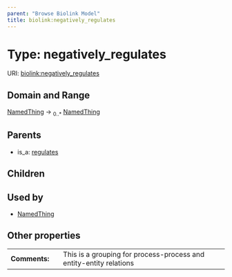 ```yaml
---
parent: "Browse Biolink Model"
title: biolink:negatively_regulates
---
```


# Type: negatively_regulates




URI: [biolink:negatively_regulates](https://w3id.org/biolink/vocab/negatively_regulates)



## Domain and Range

[NamedThing](NamedThing.md) ->  <sub>0..*</sub> [NamedThing](NamedThing.md)

## Parents

 *  is_a: [regulates](regulates.md)

## Children


## Used by

 * [NamedThing](NamedThing.md)

## Other properties

|  |  |  |
| --- | --- | --- |
| **Comments:** | | This is a grouping for process-process and entity-entity relations |


